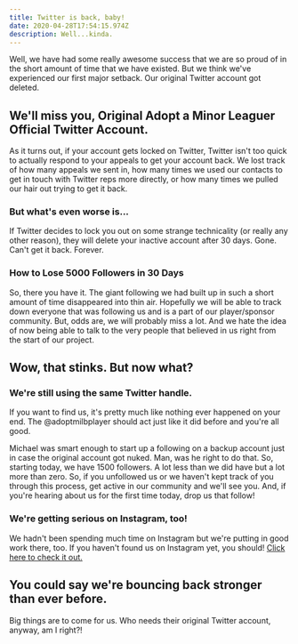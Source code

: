 ```yaml
---
title: Twitter is back, baby!
date: 2020-04-28T17:54:15.974Z
description: Well...kinda.
---
```

Well, we have had some really awesome success that we are so proud of in the short amount of time that we have existed. But we think we've experienced our first major setback. Our original Twitter account got deleted.

## We'll miss you, Original Adopt a Minor Leaguer Official Twitter Account.

As it turns out, if your account gets locked on Twitter, Twitter isn't too quick to actually respond to your appeals to get your account back. We lost track of how many appeals we sent in, how many times we used our contacts to get in touch with Twitter reps more directly, or how many times we pulled our hair out trying to get it back.

### But what's even worse is...

If Twitter decides to lock you out on some strange technicality (or really any other reason), they will delete your inactive account after 30 days. Gone. Can't get it back. Forever.

### How to Lose 5000 Followers in 30 Days

So, there you have it. The giant following we had built up in such a short amount of time disappeared into thin air. Hopefully we will be able to track down everyone that was following us and is a part of our player/sponsor community. But, odds are, we will probably miss a lot. And we hate the idea of now being able to talk to the very people that believed in us right from the start of our project.

## Wow, that stinks. But now what?

### We're still using the same Twitter handle.

If you want to find us, it's pretty much like nothing ever happened on your end. The @adoptmilbplayer should act just like it did before and you're all good.

Michael was smart enough to start up a following on a backup account just in case the original account got nuked. Man, was he right to do that. So, starting today, we have 1500 followers. A lot less than we did have but a lot more than zero. So, if you unfollowed us or we haven't kept track of you through this process, get active in our community and we'll see you. And, if you're hearing about us for the first time today, drop us that follow!

### We're getting serious on Instagram, too!

We hadn't been spending much time on Instagram but we're putting in good work there, too. If you haven't found us on Instagram yet, you should! [Click here to check it out.](https://instagram.com/adoptanmilbplayer)

## You could say we're bouncing back stronger than ever before.

Big things are to come for us. Who needs their original Twitter account, anyway, am I right?!